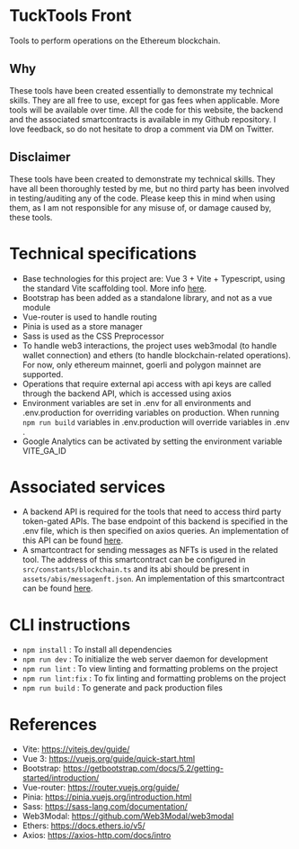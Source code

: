 # TuckTools Front
Tools to perform operations on the Ethereum blockchain.

## Why
These tools have been created essentially to demonstrate my technical skills. They are all free to use, except for gas fees when applicable. More tools will be available over time. All the code for this website, the backend and the associated smartcontracts is available in my Github repository. I love feedback, so do not hesitate to drop a comment via DM on Twitter.

## Disclaimer
These tools have been created to demonstrate my technical skills. They have all been thoroughly tested by me, but no third party has been involved in testing/auditing any of the code. Please keep this in mind when using them, as I am not responsible for any misuse of, or damage caused by, these tools.

# Technical specifications
- Base technologies for this project are: Vue 3 + Vite + Typescript, using the standard Vite scaffolding tool. More info [here](https://vitejs.dev/guide/).
- Bootstrap has been added as a standalone library, and not as a vue module
- Vue-router is used to handle routing
- Pinia is used as a store manager
- Sass is used as the CSS Preprocessor
- To handle web3 interactions, the project uses web3modal (to handle wallet connection) and ethers (to handle blockchain-related operations). For now, only ethereum mainnet, goerli and polygon mainnet are supported.
- Operations that require external api access with api keys are called through the backend API, which is accessed using axios
- Environment variables are set in .env for all environments and .env.production for overriding variables on production. When running `npm run build` variables in .env.production will override variables in .env .
- Google Analytics can be activated by setting the environment variable VITE_GA_ID

# Associated services
- A backend API is required for the tools that need to access third party token-gated APIs. The base endpoint of this backend is specified in the .env file, which is then specified on axios queries. An implementation of this API can be found [here](https://github.com/TucksonDev/tucktools-server).
- A smartcontract for sending messages as NFTs is used in the related tool. The address of this smartcontract can be configured in `src/constants/blockchain.ts` and its abi should be present in `assets/abis/messagenft.json`. An implementation of this smartcontract can be found [here](https://github.com/TucksonDev/nftmessage-smartcontract).

# CLI instructions
- `npm install` : To install all dependencies
- `npm run dev` : To initialize the web server daemon for development
- `npm run lint` : To view linting and formatting problems on the project
- `npm run lint:fix` : To fix linting and formatting problems on the project
- `npm run build` : To generate and pack production files


# References
- Vite: https://vitejs.dev/guide/
- Vue 3: https://vuejs.org/guide/quick-start.html
- Bootstrap: https://getbootstrap.com/docs/5.2/getting-started/introduction/
- Vue-router: https://router.vuejs.org/guide/
- Pinia: https://pinia.vuejs.org/introduction.html
- Sass: https://sass-lang.com/documentation/
- Web3Modal: https://github.com/Web3Modal/web3modal
- Ethers: https://docs.ethers.io/v5/
- Axios: https://axios-http.com/docs/intro
